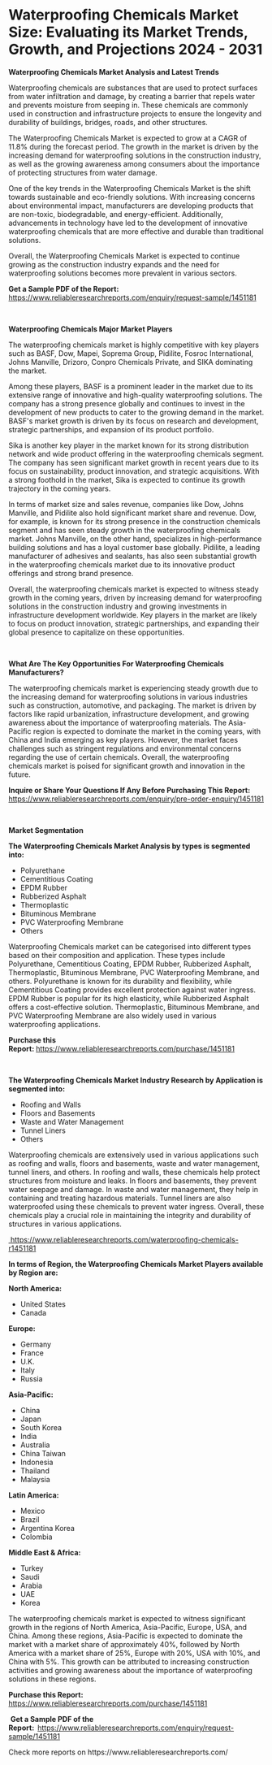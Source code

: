<p><h1>Waterproofing Chemicals Market Size: Evaluating its Market Trends, Growth, and Projections 2024 - 2031</h1></p><p><strong>Waterproofing Chemicals Market Analysis and Latest Trends</strong></p>
<p><p>Waterproofing chemicals are substances that are used to protect surfaces from water infiltration and damage, by creating a barrier that repels water and prevents moisture from seeping in. These chemicals are commonly used in construction and infrastructure projects to ensure the longevity and durability of buildings, bridges, roads, and other structures.</p><p>The Waterproofing Chemicals Market is expected to grow at a CAGR of 11.8% during the forecast period. The growth in the market is driven by the increasing demand for waterproofing solutions in the construction industry, as well as the growing awareness among consumers about the importance of protecting structures from water damage.</p><p>One of the key trends in the Waterproofing Chemicals Market is the shift towards sustainable and eco-friendly solutions. With increasing concerns about environmental impact, manufacturers are developing products that are non-toxic, biodegradable, and energy-efficient. Additionally, advancements in technology have led to the development of innovative waterproofing chemicals that are more effective and durable than traditional solutions.</p><p>Overall, the Waterproofing Chemicals Market is expected to continue growing as the construction industry expands and the need for waterproofing solutions becomes more prevalent in various sectors.</p></p>
<p><strong>Get a Sample PDF of the Report:&nbsp;</strong> <a href="https://www.reliableresearchreports.com/enquiry/request-sample/1451181">https://www.reliableresearchreports.com/enquiry/request-sample/1451181</a></p>
<p>&nbsp;</p>
<p><strong>Waterproofing Chemicals Major Market Players</strong></p>
<p><p>The waterproofing chemicals market is highly competitive with key players such as BASF, Dow, Mapei, Soprema Group, Pidilite, Fosroc International, Johns Manville, Drizoro, Conpro Chemicals Private, and SIKA dominating the market. </p><p>Among these players, BASF is a prominent leader in the market due to its extensive range of innovative and high-quality waterproofing solutions. The company has a strong presence globally and continues to invest in the development of new products to cater to the growing demand in the market. BASF's market growth is driven by its focus on research and development, strategic partnerships, and expansion of its product portfolio.</p><p>Sika is another key player in the market known for its strong distribution network and wide product offering in the waterproofing chemicals segment. The company has seen significant market growth in recent years due to its focus on sustainability, product innovation, and strategic acquisitions. With a strong foothold in the market, Sika is expected to continue its growth trajectory in the coming years.</p><p>In terms of market size and sales revenue, companies like Dow, Johns Manville, and Pidilite also hold significant market share and revenue. Dow, for example, is known for its strong presence in the construction chemicals segment and has seen steady growth in the waterproofing chemicals market. Johns Manville, on the other hand, specializes in high-performance building solutions and has a loyal customer base globally. Pidilite, a leading manufacturer of adhesives and sealants, has also seen substantial growth in the waterproofing chemicals market due to its innovative product offerings and strong brand presence.</p><p>Overall, the waterproofing chemicals market is expected to witness steady growth in the coming years, driven by increasing demand for waterproofing solutions in the construction industry and growing investments in infrastructure development worldwide. Key players in the market are likely to focus on product innovation, strategic partnerships, and expanding their global presence to capitalize on these opportunities.</p></p>
<p>&nbsp;</p>
<p><strong>What Are The Key Opportunities For Waterproofing Chemicals Manufacturers?</strong></p>
<p><p>The waterproofing chemicals market is experiencing steady growth due to the increasing demand for waterproofing solutions in various industries such as construction, automotive, and packaging. The market is driven by factors like rapid urbanization, infrastructure development, and growing awareness about the importance of waterproofing materials. The Asia-Pacific region is expected to dominate the market in the coming years, with China and India emerging as key players. However, the market faces challenges such as stringent regulations and environmental concerns regarding the use of certain chemicals. Overall, the waterproofing chemicals market is poised for significant growth and innovation in the future.</p></p>
<p><strong>Inquire or Share Your Questions If Any Before Purchasing This Report:</strong> <a href="https://www.reliableresearchreports.com/enquiry/pre-order-enquiry/1451181">https://www.reliableresearchreports.com/enquiry/pre-order-enquiry/1451181</a></p>
<p>&nbsp;</p>
<p><strong>Market Segmentation</strong></p>
<p><strong>The Waterproofing Chemicals Market Analysis by types is segmented into:</strong></p>
<p><ul><li>Polyurethane</li><li>Cementitious Coating</li><li>EPDM Rubber</li><li>Rubberized Asphalt</li><li>Thermoplastic</li><li>Bituminous Membrane</li><li>PVC Waterproofing Membrane</li><li>Others</li></ul></p>
<p><p>Waterproofing Chemicals market can be categorised into different types based on their composition and application. These types include Polyurethane, Cementitious Coating, EPDM Rubber, Rubberized Asphalt, Thermoplastic, Bituminous Membrane, PVC Waterproofing Membrane, and others. Polyurethane is known for its durability and flexibility, while Cementitious Coating provides excellent protection against water ingress. EPDM Rubber is popular for its high elasticity, while Rubberized Asphalt offers a cost-effective solution. Thermoplastic, Bituminous Membrane, and PVC Waterproofing Membrane are also widely used in various waterproofing applications.</p></p>
<p><strong>Purchase this Report:&nbsp;</strong><a href="https://www.reliableresearchreports.com/purchase/1451181">https://www.reliableresearchreports.com/purchase/1451181</a></p>
<p>&nbsp;</p>
<p><strong>The Waterproofing Chemicals Market Industry Research by Application is segmented into:</strong></p>
<p><ul><li>Roofing and Walls</li><li>Floors and Basements</li><li>Waste and Water Management</li><li>Tunnel Liners</li><li>Others</li></ul></p>
<p><p>Waterproofing chemicals are extensively used in various applications such as roofing and walls, floors and basements, waste and water management, tunnel liners, and others. In roofing and walls, these chemicals help protect structures from moisture and leaks. In floors and basements, they prevent water seepage and damage. In waste and water management, they help in containing and treating hazardous materials. Tunnel liners are also waterproofed using these chemicals to prevent water ingress. Overall, these chemicals play a crucial role in maintaining the integrity and durability of structures in various applications.</p></p>
<p><a href="https://www.reliableresearchreports.com/waterproofing-chemicals-r1451181">&nbsp;https://www.reliableresearchreports.com/waterproofing-chemicals-r1451181</a></p>
<p><strong>In terms of Region, the Waterproofing Chemicals Market Players available by Region are:</strong></p>
<p>
    <p> <strong> North America: </strong>
        <ul>
            <li>United States</li>
            <li>Canada</li>
        </ul>
        </p> 
    <p> <strong> Europe: </strong>
        <ul>
            <li>Germany</li>
            <li>France</li>
            <li>U.K.</li>
            <li>Italy</li>
            <li>Russia</li>
        </ul>
        </p> 
    <p> <strong> Asia-Pacific: </strong>
        <ul>
            <li>China</li>
            <li>Japan</li>
            <li>South Korea</li>
            <li>India</li>
            <li>Australia</li>
            <li>China Taiwan</li>
            <li>Indonesia</li>
            <li>Thailand</li>
            <li>Malaysia</li>
        </ul>
        </p> 
    <p> <strong> Latin America: </strong>
        <ul>
            <li>Mexico</li>
            <li>Brazil</li>
            <li>Argentina Korea</li>
            <li>Colombia</li>
        </ul>
        </p> 
    <p> <strong> Middle East & Africa: </strong>
        <ul>
            <li>Turkey</li>
            <li>Saudi</li>
            <li>Arabia</li>
            <li>UAE</li>
            <li>Korea</li>
        </ul>
    </p>
    </p>
<p><p>The waterproofing chemicals market is expected to witness significant growth in the regions of North America, Asia-Pacific, Europe, USA, and China. Among these regions, Asia-Pacific is expected to dominate the market with a market share of approximately 40%, followed by North America with a market share of 25%, Europe with 20%, USA with 10%, and China with 5%. This growth can be attributed to increasing construction activities and growing awareness about the importance of waterproofing solutions in these regions.</p></p>
<p><strong>Purchase this Report: </strong><a href="https://www.reliableresearchreports.com/purchase/1451181">https://www.reliableresearchreports.com/purchase/1451181</a></p>
<p>&nbsp;<strong>Get a Sample PDF of the Report:&nbsp;&nbsp;</strong><a href="https://www.reliableresearchreports.com/enquiry/request-sample/1451181">https://www.reliableresearchreports.com/enquiry/request-sample/1451181</a></p>
<p><strong></strong></p>
<p>Check more reports on https://www.reliableresearchreports.com/</p>